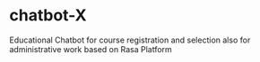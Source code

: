 # chatbot-X
Educational Chatbot for course registration and selection also for administrative work based on Rasa Platform 
